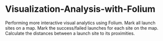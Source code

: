 # Visualization-Analysis-with-Folium
Performing more interactive visual analytics using Folium. Mark all launch sites on a map. Mark the success/failed launches for each site on the map. Calculate the distances between a launch site to its proximities.
